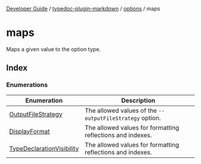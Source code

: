 [Developer Guide](../../../../README.md) / [typedoc-plugin-markdown](../../../README.md) / [options](../../README.md) / maps

# maps

Maps a given value to the option type.

## Index

### Enumerations

| Enumeration                                                            | Description                                                |
| ---------------------------------------------------------------------- | ---------------------------------------------------------- |
| [OutputFileStrategy](enumerations/OutputFileStrategy.md)               | The allowed values of the `--outputFileStrategy` option.   |
| [DisplayFormat](enumerations/DisplayFormat.md)                         | The allowed values for formatting reflections and indexes. |
| [TypeDeclarationVisibility](enumerations/TypeDeclarationVisibility.md) | The allowed values for formatting reflections and indexes. |

